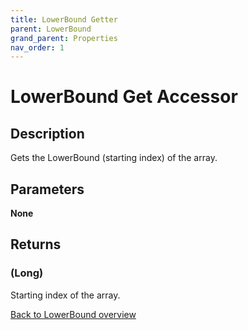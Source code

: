 ```yaml
---
title: LowerBound Getter
parent: LowerBound
grand_parent: Properties
nav_order: 1
---
```


# LowerBound Get Accessor

## Description
Gets the LowerBound (starting index) of the array.

## Parameters
**None**

## Returns
### (Long) 
Starting index of the array.

[Back to LowerBound overview](https://senipah.github.io/VBA-Better-Array/api/properties/lower_bound/LowerBound)